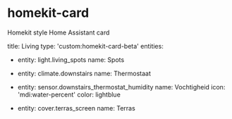 # homekit-card
Homekit style Home Assistant card

title: Living
type: 'custom:homekit-card-beta'
entities:
  - entity: light.living_spots
    name: Spots

  - entity: climate.downstairs
    name: Thermostaat
    
  - entity: sensor.downstairs_thermostat_humidity
    name: Vochtigheid
    icon: 'mdi:water-percent'
    color: lightblue

  - entity: cover.terras_screen
    name: Terras
